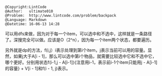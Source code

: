 ```
@Copyright:LintCode
@Author:   ultimate010
@Problem:  http://www.lintcode.com/problem/backpack
@Language: Markdown
@Datetime: 16-06-13 14:28
```

可以用dfs来做，因为对于每一个item，可以选中和不选中，这样就是一条路径了。深搜完全可以做。应该是O（2^n），因为每一个item两个状态，都要遍历。

另外就是dp的方法，f(i,j）i表示处理到第i个item，j表示当前可以用的容量。显然，如果j大于A[i - 1]，那么可以选中第i个物品，就需要比较选中它和不选中它，哪个更好。分别用状态f(i-1,j - A[i-1]){注意用i-1，表示前i-1个item只能用j - A[i-1]的容量} + V[i - 1]和f(i - 1, j)表示。

